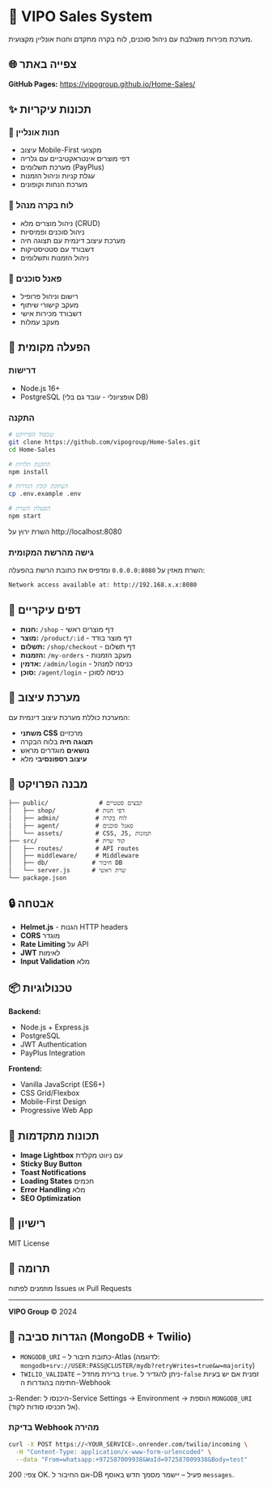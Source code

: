 # 🏪 VIPO Sales System

מערכת מכירות משולבת עם ניהול סוכנים, לוח בקרה מתקדם וחנות אונליין מקצועית.

## 🌐 צפייה באתר

**GitHub Pages:** https://vipogroup.github.io/Home-Sales/

## ✨ תכונות עיקריות

### 🛒 חנות אונליין
- עיצוב Mobile-First מקצועי 
- דפי מוצרים אינטראקטיביים עם גלריה
- מערכת תשלומים (PayPlus)
- עגלת קניות וניהול הזמנות
- מערכת הנחות וקופונים

### 👑 לוח בקרה מנהל
- ניהול מוצרים מלא (CRUD)
- ניהול סוכנים ופמיסיות
- מערכת עיצוב דינמית עם תצוגה חיה
- דשבורד עם סטטיסטיקות
- ניהול הזמנות ותשלומים

### 🤝 פאנל סוכנים
- רישום וניהול פרופיל
- מעקב קישורי שיתוף
- דשבורד מכירות אישי
- מעקב עמלות

## 🚀 הפעלה מקומית

### דרישות
- Node.js 16+
- PostgreSQL (אופציונלי - עובד גם בלי DB)

### התקנה
```bash
# שכפול הפרויקט
git clone https://github.com/vipogroup/Home-Sales.git
cd Home-Sales

# התקנת תלויות
npm install

# העתקת קובץ הגדרות
cp .env.example .env

# הפעלת השרת
npm start
```

השרת ירוץ על http://localhost:8080

### גישה מהרשת המקומית
השרת מאזין על `0.0.0.0:8080` ומדפיס את כתובת הרשת בהפעלה:
```
Network access available at: http://192.168.x.x:8080
```

## 📱 דפים עיקריים

- **חנות:** `/shop` - דף מוצרים ראשי
- **מוצר:** `/product/:id` - דף מוצר בודד
- **תשלום:** `/shop/checkout` - דף תשלום
- **הזמנות:** `/my-orders` - מעקב הזמנות
- **אדמין:** `/admin/login` - כניסה למנהל
- **סוכן:** `/agent/login` - כניסה לסוכן

## 🎨 מערכת עיצוב

המערכת כוללת מערכת עיצוב דינמית עם:
- **משתני CSS** מרכזיים
- **תצוגה חיה** בלוח הבקרה
- **נושאים** מוגדרים מראש
- **עיצוב רספונסיבי** מלא

## 🔧 מבנה הפרויקט

```
├── public/              # קבצים סטטיים
│   ├── shop/           # דפי חנות
│   ├── admin/          # לוח בקרה
│   ├── agent/          # פאנל סוכנים
│   └── assets/         # CSS, JS, תמונות
├── src/                # קוד שרת
│   ├── routes/         # API routes
│   ├── middleware/     # Middleware
│   ├── db/            # חיבור DB
│   └── server.js      # שרת ראשי
└── package.json
```

## 🔒 אבטחה

- **Helmet.js** - הגנות HTTP headers
- **CORS** מוגדר
- **Rate Limiting** על API
- **JWT** לאימות
- **Input Validation** מלא

## 📦 טכנולוגיות

**Backend:**
- Node.js + Express.js
- PostgreSQL
- JWT Authentication
- PayPlus Integration

**Frontend:**
- Vanilla JavaScript (ES6+)
- CSS Grid/Flexbox
- Mobile-First Design
- Progressive Web App

## 🌟 תכונות מתקדמות

- **Image Lightbox** עם ניווט מקלדת
- **Sticky Buy Button** 
- **Toast Notifications**
- **Loading States** חכמים
- **Error Handling** מלא
- **SEO Optimization**

## 📄 רישיון

MIT License

## 🤝 תרומה

מוזמנים לפתוח Issues או Pull Requests

---

**VIPO Group** © 2024

## 🧩 הגדרות סביבה (MongoDB + Twilio)

- `MONGODB_URI` – כתובת חיבור ל-Atlas (לדוגמה: `mongodb+srv://USER:PASS@CLUSTER/mydb?retryWrites=true&w=majority`)
- `TWILIO_VALIDATE` – ברירת מחדל `true`. ניתן להגדיר ל-`false` זמנית אם יש בעיות חתימה בהגדרות ה-Webhook

ב-Render: היכנסו ל-Service Settings → Environment → הוספת `MONGODB_URI` (אל תכניסו סודות לקוד).

### בדיקת Webhook מהירה

```bash
curl -X POST https://<YOUR_SERVICE>.onrender.com/twilio/incoming \
  -H "Content-Type: application/x-www-form-urlencoded" \
  --data "From=whatsapp:+972587009938&WaId=972587009938&Body=test"
```

צפי: 200 OK. אם החיבור ל-DB פעיל – יישמר מסמך חדש באוסף `messages`.
